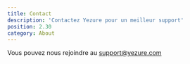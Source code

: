 ```yaml
---
title: Contact
description: 'Contactez Yezure pour un meilleur support'
position: 2.30
category: About
---
```


Vous pouvez nous rejoindre au [support@yezure.com](mailto:support@yezure.com?subject=[Support]%20Information)
